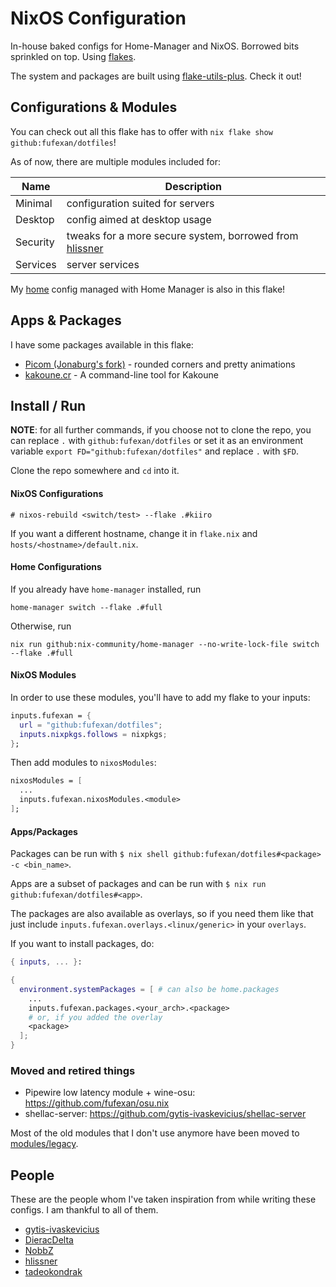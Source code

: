 # NixOS Configuration

In-house baked configs for Home-Manager and NixOS. Borrowed bits sprinkled on
top. Using [flakes](https://nixos.wiki/wiki/Flakes).

The system and packages are built using
[flake-utils-plus](https://github.com/gytis-ivaskevicius/flake-utils-plus).
Check it out!

## Configurations & Modules

You can check out all this flake has to offer with
`nix flake show github:fufexan/dotfiles`!

As of now, there are multiple modules included for:

Name           | Description
-------------- | -----------
Minimal        | configuration suited for servers
Desktop        | config aimed at desktop usage
Security       | tweaks for a more secure system, borrowed from [hlissner](https://github.com/hlissner/dotfiles/blob/master/modules/security.nix)
Services       | server services

My [home](./home) config managed with Home Manager is also in this flake!

## Apps & Packages

I have some packages available in this flake:

- [Picom (Jonaburg's fork)](https://github.com/jonaburg/picom) - rounded corners
and pretty animations
- [kakoune.cr](https://github.com/alexherbo2/kakoune.cr) - A command-line tool
for Kakoune

## Install / Run

**NOTE**: for all further commands, if you choose not to clone the repo, you
can replace `.` with `github:fufexan/dotfiles` or set it as an environment
variable `export FD="github:fufexan/dotfiles"` and replace `.` with `$FD`.

Clone the repo somewhere and `cd` into it.

#### NixOS Configurations
```
# nixos-rebuild <switch/test> --flake .#kiiro
```
If you want a different
hostname, change it in `flake.nix` and `hosts/<hostname>/default.nix`.

#### Home Configurations
If you already have `home-manager` installed, run
```
home-manager switch --flake .#full
```
Otherwise, run
```
nix run github:nix-community/home-manager --no-write-lock-file switch --flake .#full
```

#### NixOS Modules
In order to use these modules, you'll have to add my flake to your inputs:
```nix
inputs.fufexan = {
  url = "github:fufexan/dotfiles";
  inputs.nixpkgs.follows = nixpkgs;
};
```
Then add modules to `nixosModules`:
```nix
nixosModules = [
  ...
  inputs.fufexan.nixosModules.<module>
];
```

#### Apps/Packages
Packages can be run with
`$ nix shell github:fufexan/dotfiles#<package> -c <bin_name>`.

Apps are a subset of packages and can be run with
`$ nix run github:fufexan/dotfiles#<app>`.

The packages are also available as overlays, so if you need them like that just
include `inputs.fufexan.overlays.<linux/generic>` in your `overlays`.

If you want to install packages, do:
```nix
{ inputs, ... }:

{
  environment.systemPackages = [ # can also be home.packages
    ...
    inputs.fufexan.packages.<your_arch>.<package>
    # or, if you added the overlay
    <package>
  ];
}
```

### Moved and retired things

- Pipewire low latency module + wine-osu: <https://github.com/fufexan/osu.nix>
- shellac-server: <https://github.com/gytis-ivaskevicius/shellac-server>

Most of the old modules that I don't use anymore have been moved to
[modules/legacy](./modules/legacy).

## People

These are the people whom I've taken inspiration from while writing these
configs. I am thankful to all of them.

- [gytis-ivaskevicius](https://github.com/gytis-ivaskevicius)
- [DieracDelta](https://github.com/DieracDelta)
- [NobbZ](https://github.com/NobbZ)
- [hlissner](https://github.com/hlissner)
- [tadeokondrak](https://github.com/tadeokondrak)
